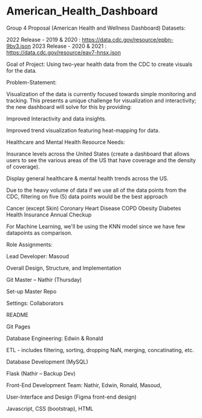 # American_Health_Dashboard

Group 4 Proposal (American Health and Wellness Dashboard)
Datasets:

 2022 Release - 2019 & 2020 : https://data.cdc.gov/resource/epbn-9bv3.json
 2023 Release - 2020 & 2021 : https://data.cdc.gov/resource/eav7-hnsx.json

Goal of Project: Using two-year health data from the CDC to create visuals for the data.

Problem-Statement:

Visualization of the data is currently focused towards simple monitoring and tracking. This presents a unique challenge for visualization and interactivity; the new dashboard will solve for this by providing:

Improved Interactivity and data insights.

Improved trend visualization featuring heat-mapping for data.

Healthcare and Mental Health Resource Needs:

Insurance levels across the United States (create a dashboard that allows users to see the various areas of the US that have coverage and the density of coverage).

Display general healthcare & mental health trends across the US.


Due to the heavy volume of data if we use all of the data points from the CDC, filtering on five (5) data points would be the best approach

Cancer (except Skin)
Coronary Heart Disease
COPD
Obesity
Diabetes
Health Insurance
Annual Checkup

For Machine Learning, we'll be using the KNN model since we have few datapoints as comparison.

Role Assignments:


Lead Developer: Masoud

Overall Design, Structure, and Implementation

Git Master – Nathir (Thursday)

Set-up Master Repo

Settings: Collaborators

README

Git Pages


Database Engineering: Edwin & Ronald

ETL - includes filtering, sorting, dropping NaN, merging, concatinating, etc.

Database Development (MySQL)


Flask (Nathir – Backup Dev)


Front-End Development Team: Nathir, Edwin, Ronald, Masoud,

User-Interface and Design (Figma front-end design)

Javascript, CSS (bootstrap), HTML
